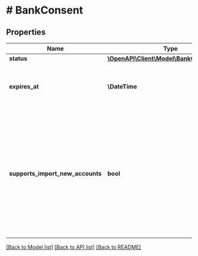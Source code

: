 # # BankConsent

## Properties

Name | Type | Description | Notes
------------ | ------------- | ------------- | -------------
**status** | [**\OpenAPI\Client\Model\BankConsentStatus**](BankConsentStatus.md) |  |
**expires_at** | **\DateTime** | &lt;strong&gt;Format:&lt;/strong&gt; &#39;YYYY-MM-DD&#39;T&#39;HH:MM:SS.SSSXXX&#39; (RFC 3339, section 5.6)&lt;br/&gt;Expiration time of the consent. | [optional]
**supports_import_new_accounts** | **bool** | Whether this consent supports the download of accounts that weren&#39;t downloaded at the time when the consent was issued. If this field is false, then you will have to delete this consent before you can update the bank connection with &#39;importNewAccounts&#39; &#x3D; true (otherwise, the update will result in an error). Please note that the user will have to be involved in the process of issuing a new consent. |

[[Back to Model list]](../../README.md#models) [[Back to API list]](../../README.md#endpoints) [[Back to README]](../../README.md)
